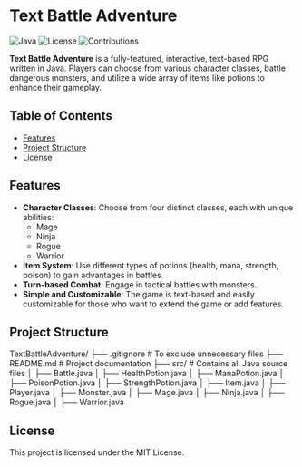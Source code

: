 # Text Battle Adventure

![Java](https://img.shields.io/badge/Java-11%2B-blue) 
![License](https://img.shields.io/badge/license-MIT-green)
![Contributions](https://img.shields.io/badge/contributions-welcome-brightgreen)

**Text Battle Adventure** is a fully-featured, interactive, text-based RPG written in Java. Players can choose from various character classes, battle dangerous monsters, and utilize a wide array of items like potions to enhance their gameplay.

## Table of Contents

- [Features](#features)
- [Project Structure](#project-structure)
- [License](#license)

## Features

- **Character Classes**: Choose from four distinct classes, each with unique abilities:
  - Mage
  - Ninja
  - Rogue
  - Warrior
- **Item System**: Use different types of potions (health, mana, strength, poison) to gain advantages in battles.
- **Turn-based Combat**: Engage in tactical battles with monsters.
- **Simple and Customizable**: The game is text-based and easily customizable for those who want to extend the game or add features.

## Project Structure

TextBattleAdventure/
├── .gitignore              # To exclude unnecessary files
├── README.md               # Project documentation
├── src/                    # Contains all Java source files
│   ├── Battle.java
│   ├── HealthPotion.java
│   ├── ManaPotion.java
│   ├── PoisonPotion.java
│   ├── StrengthPotion.java
│   ├── Item.java
│   ├── Player.java
│   ├── Monster.java
│   ├── Mage.java
│   ├── Ninja.java
│   ├── Rogue.java
│   ├── Warrior.java

## License

This project is licensed under the MIT License.


